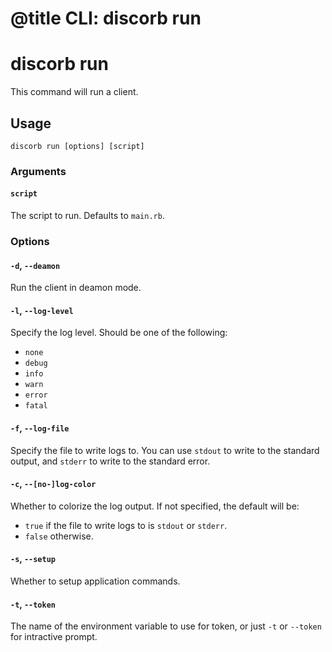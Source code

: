 # @title CLI: discorb run

# discorb run

This command will run a client.


## Usage

```
discorb run [options] [script]
```

### Arguments

#### `script`

The script to run. Defaults to `main.rb`.

### Options

#### `-d`, `--deamon`

Run the client in deamon mode.

#### `-l`, `--log-level`

Specify the log level.
Should be one of the following:

* `none`
* `debug`
* `info`
* `warn`
* `error`
* `fatal`

#### `-f`, `--log-file`

Specify the file to write logs to.
You can use `stdout` to write to the standard output, and `stderr` to write to the standard error.

#### `-c`, `--[no-]log-color`

Whether to colorize the log output.
If not specified, the default will be:
- `true` if the file to write logs to is `stdout` or `stderr`.
- `false` otherwise.

#### `-s`, `--setup`

Whether to setup application commands.

#### `-t`, `--token`

The name of the environment variable to use for token, or just `-t` or `--token` for intractive prompt.